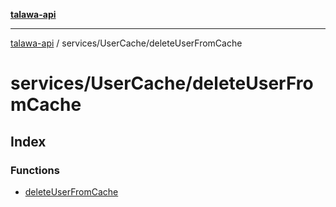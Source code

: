 [**talawa-api**](../../../README.md)

***

[talawa-api](../../../modules.md) / services/UserCache/deleteUserFromCache

# services/UserCache/deleteUserFromCache

## Index

### Functions

- [deleteUserFromCache](functions/deleteUserFromCache.md)
